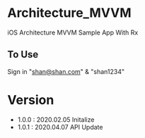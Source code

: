 # Architecture_MVVM
iOS Architecture MVVM Sample App With Rx

## To Use
 Sign in  "shan@shan.com" & "shan1234"

# Version
- 1.0.0 : 2020.02.05 Initalize
- 1.0.1 : 2020.04.07 API Update
